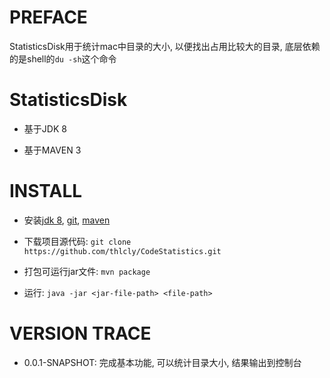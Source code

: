 # PREFACE
StatisticsDisk用于统计mac中目录的大小, 以便找出占用比较大的目录, 底层依赖的是shell的`du -sh`这个命令

# StatisticsDisk

 - 基于JDK 8

 - 基于MAVEN 3

# INSTALL

 - 安装[jdk 8](http://www.oracle.com/technetwork/java/javase/downloads/jdk8-downloads-2133151.html), [git](https://git-scm.com/download), [maven](https://maven.apache.org/download.cgi)

 - 下载项目源代码: `git clone https://github.com/thlcly/CodeStatistics.git`

 - 打包可运行jar文件: `mvn package`

 - 运行: `java -jar <jar-file-path> <file-path>`


# VERSION TRACE

 - 0.0.1-SNAPSHOT: 完成基本功能, 可以统计目录大小, 结果输出到控制台


